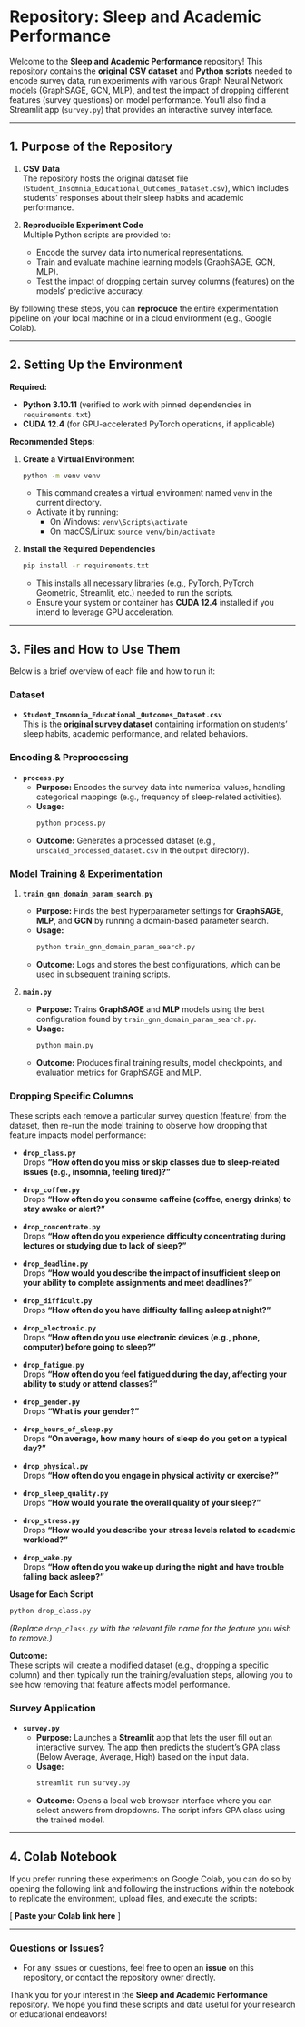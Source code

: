 # Repository: Sleep and Academic Performance

Welcome to the **Sleep and Academic Performance** repository! This repository contains the **original CSV dataset** and **Python scripts** needed to encode survey data, run experiments with various Graph Neural Network models (GraphSAGE, GCN, MLP), and test the impact of dropping different features (survey questions) on model performance. You’ll also find a Streamlit app (`survey.py`) that provides an interactive survey interface.

---

## 1. Purpose of the Repository

1. **CSV Data**  
   The repository hosts the original dataset file (`Student_Insomnia_Educational_Outcomes_Dataset.csv`), which includes students’ responses about their sleep habits and academic performance.

2. **Reproducible Experiment Code**  
   Multiple Python scripts are provided to:
   - Encode the survey data into numerical representations.
   - Train and evaluate machine learning models (GraphSAGE, GCN, MLP).
   - Test the impact of dropping certain survey columns (features) on the models’ predictive accuracy.

By following these steps, you can **reproduce** the entire experimentation pipeline on your local machine or in a cloud environment (e.g., Google Colab).

---

## 2. Setting Up the Environment

**Required:**
- **Python 3.10.11** (verified to work with pinned dependencies in `requirements.txt`)
- **CUDA 12.4** (for GPU-accelerated PyTorch operations, if applicable)

**Recommended Steps:**

1. **Create a Virtual Environment**  
   ```bash
   python -m venv venv
   ```
   - This command creates a virtual environment named `venv` in the current directory.  
   - Activate it by running:
     - On Windows: `venv\Scripts\activate`
     - On macOS/Linux: `source venv/bin/activate`

2. **Install the Required Dependencies**  
   ```bash
   pip install -r requirements.txt
   ```
   - This installs all necessary libraries (e.g., PyTorch, PyTorch Geometric, Streamlit, etc.) needed to run the scripts.
   - Ensure your system or container has **CUDA 12.4** installed if you intend to leverage GPU acceleration.

---

## 3. Files and How to Use Them

Below is a brief overview of each file and how to run it:

### **Dataset**

- **`Student_Insomnia_Educational_Outcomes_Dataset.csv`**  
  This is the **original survey dataset** containing information on students’ sleep habits, academic performance, and related behaviors.

### **Encoding & Preprocessing**

- **`process.py`**  
  - **Purpose:** Encodes the survey data into numerical values, handling categorical mappings (e.g., frequency of sleep-related activities).
  - **Usage:**
    ```bash
    python process.py
    ```
  - **Outcome:** Generates a processed dataset (e.g., `unscaled_processed_dataset.csv` in the `output` directory).

### **Model Training & Experimentation**

1. **`train_gnn_domain_param_search.py`**  
   - **Purpose:** Finds the best hyperparameter settings for **GraphSAGE**, **MLP**, and **GCN** by running a domain-based parameter search.
   - **Usage:**
     ```bash
     python train_gnn_domain_param_search.py
     ```
   - **Outcome:** Logs and stores the best configurations, which can be used in subsequent training scripts.

2. **`main.py`**  
   - **Purpose:** Trains **GraphSAGE** and **MLP** models using the best configuration found by `train_gnn_domain_param_search.py`.
   - **Usage:**
     ```bash
     python main.py
     ```
   - **Outcome:** Produces final training results, model checkpoints, and evaluation metrics for GraphSAGE and MLP.

### **Dropping Specific Columns**

These scripts each remove a particular survey question (feature) from the dataset, then re-run the model training to observe how dropping that feature impacts model performance:

- **`drop_class.py`**  
  Drops **“How often do you miss or skip classes due to sleep-related issues (e.g., insomnia, feeling tired)?”**

- **`drop_coffee.py`**  
  Drops **“How often do you consume caffeine (coffee, energy drinks) to stay awake or alert?”**

- **`drop_concentrate.py`**  
  Drops **“How often do you experience difficulty concentrating during lectures or studying due to lack of sleep?”**

- **`drop_deadline.py`**  
  Drops **“How would you describe the impact of insufficient sleep on your ability to complete assignments and meet deadlines?”**

- **`drop_difficult.py`**  
  Drops **“How often do you have difficulty falling asleep at night?”**

- **`drop_electronic.py`**  
  Drops **“How often do you use electronic devices (e.g., phone, computer) before going to sleep?”**

- **`drop_fatigue.py`**  
  Drops **“How often do you feel fatigued during the day, affecting your ability to study or attend classes?”**

- **`drop_gender.py`**  
  Drops **“What is your gender?”**

- **`drop_hours_of_sleep.py`**  
  Drops **“On average, how many hours of sleep do you get on a typical day?”**

- **`drop_physical.py`**  
  Drops **“How often do you engage in physical activity or exercise?”**

- **`drop_sleep_quality.py`**  
  Drops **“How would you rate the overall quality of your sleep?”**

- **`drop_stress.py`**  
  Drops **“How would you describe your stress levels related to academic workload?”**

- **`drop_wake.py`**  
  Drops **“How often do you wake up during the night and have trouble falling back asleep?”**

**Usage for Each Script**  
```bash
python drop_class.py
```
*(Replace `drop_class.py` with the relevant file name for the feature you wish to remove.)*

**Outcome:**  
These scripts will create a modified dataset (e.g., dropping a specific column) and then typically run the training/evaluation steps, allowing you to see how removing that feature affects model performance.

### **Survey Application**

- **`survey.py`**  
  - **Purpose:** Launches a **Streamlit** app that lets the user fill out an interactive survey. The app then predicts the student’s GPA class (Below Average, Average, High) based on the input data.
  - **Usage:**
    ```bash
    streamlit run survey.py
    ```
  - **Outcome:** Opens a local web browser interface where you can select answers from dropdowns. The script infers GPA class using the trained model.

---

## 4. Colab Notebook

If you prefer running these experiments on Google Colab, you can do so by opening the following link and following the instructions within the notebook to replicate the environment, upload files, and execute the scripts:

\[ **Paste your Colab link here** \]

---

### **Questions or Issues?**

- For any issues or questions, feel free to open an **issue** on this repository, or contact the repository owner directly.

Thank you for your interest in the **Sleep and Academic Performance** repository. We hope you find these scripts and data useful for your research or educational endeavors!
